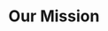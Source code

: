 ---
id: " mission"
title: "Our Mission"
alt: mission-img
image: "assets/img/fag-img.png"
paragraph1: 
paragraph2: 
url: "#mission"
icon: "puzzle-piece"
paragraph3: "When I was just starting 6th grade I got my first job. Paperboy! Boy, was I excited. At that time I had spent a lot of time actually playing the video official game Paperboy disked."
paragraph4: "Lorem ipsum dolor sit amet, consectetur adipisicing elit, sed do eiusmod tempor incididunt ut labore et dolore magna aliqua. Ut enim ad minim veniam, quis nostrud exercitation ullamco laboris nisi ut aliquip. You would need to research online, for newspapers that are in your area."
---